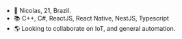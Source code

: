 - 👤 Nicolas, 21, Brazil.
- 📚 C++, C#, ReactJS, React Native, NestJS, Typescript
- 🌎 Looking to collaborate on IoT, and general automation.
